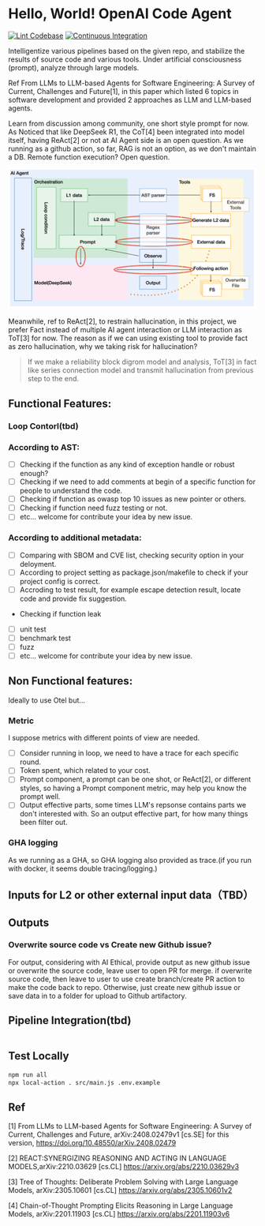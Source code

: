 # Hello, World! OpenAI Code Agent

[![Lint Codebase](https://github.com/SamYuan1990/OpenAI_CodeAgent/actions/workflows/linter.yml/badge.svg)](https://github.com/SamYuan1990/OpenAI_CodeAgent/actions/workflows/linter.yml)
[![Continuous Integration](https://github.com/SamYuan1990/OpenAI_CodeAgent/actions/workflows/ci.yml/badge.svg)](https://github.com/SamYuan1990/OpenAI_CodeAgent/actions/workflows/ci.yml)

Intelligentize various pipelines based on the given repo, and stabilize the
results of source code and various tools. Under artificial consciousness
(prompt), analyze through large models.

Ref From LLMs to LLM-based Agents for Software Engineering: A Survey of Current,
Challenges and Future[1], in this paper which listed 6 topics in software
development and provided 2 approaches as LLM and LLM-based agents.

Learn from discussion among community, one short style prompt for now. As
Noticed that like DeepSeek R1, the CoT[4] been integrated into model itself,
having ReAct[2] or not at AI Agent side is an open question. As we running as a
github action, so far, RAG is not an option, as we don't maintain a DB. Remote
function execution? Open question.

![OverAllDesign](./Design.png)

Meanwhile, ref to ReAct[2], to restrain hallucination, in this project, we
prefer Fact instead of multiple AI agent interaction or LLM interaction as
ToT[3] for now. The reason as if we can using existing tool to provide fact as
zero hallucination, why we taking risk for hallucination?

> If we make a reliability block digrom model and analysis, ToT[3] in fact like
> series connection model and transmit hallucination from previous step to the
> end.

## Functional Features:

### Loop Contorl(tbd)

### According to AST:

- [ ] Checking if the function as any kind of exception handle or robust enough?
- [ ] Checking if we need to add comments at begin of a specific function for
      people to understand the code.
- [ ] Checking if function as owasp top 10 issues as new pointer or others.
- [ ] Checking if function need fuzz testing or not.
- [ ] etc... welcome for contribute your idea by new issue.

### According to additional metadata:

- [ ] Comparing with SBOM and CVE list, checking security option in your
      deloyment.
- [ ] According to project setting as package.json/makefile to check if your
      project config is correct.
- [ ] Accroding to test result, for example escape detection result, locate code
      and provide fix suggestion.
- Checking if function leak
- [ ] unit test
- [ ] benchmark test
- [ ] fuzz
- [ ] etc... welcome for contribute your idea by new issue.

## Non Functional features:

Ideally to use Otel but...

### Metric

I suppose metrics with different points of view are needed.

- [ ] Consider running in loop, we need to have a trace for each specific round.
- [ ] Token spent, which related to your cost.
- [ ] Prompt component, a prompt can be one shot, or ReAct[2], or different
      styles, so having a Prompt component metric, may help you know the prompt
      well.
- [ ] Output effective parts, some times LLM's repsonse contains parts we don't
      interested with. So an output effective part, for how many things been
      filter out.

### GHA logging

As we running as a GHA, so GHA logging also provided as trace.(if you run with
docker, it seems double tracing/logging.)

## Inputs for L2 or other external input data（TBD）

## Outputs

### Overwrite source code vs Create new Github issue?

For output, considering with AI Ethical, provide output as new github issue or
overwrite the source code, leave user to open PR for merge. if overwrite source
code, then leave to user to use create branch/create PR action to make the code
back to repo. Otherwise, just create new github issue or save data in to a
folder for upload to Github artifactory.

## Pipeline Integration(tbd)

```

```

## Test Locally

```
npm run all
npx local-action . src/main.js .env.example
```

## Ref

[1] From LLMs to LLM-based Agents for Software Engineering: A Survey of Current,
Challenges and Future, arXiv:2408.02479v1 [cs.SE] for this version,
https://doi.org/10.48550/arXiv.2408.02479

[2] REACT:SYNERGIZING REASONING AND ACTING IN LANGUAGE MODELS,arXiv:2210.03629
[cs.CL] https://arxiv.org/abs/2210.03629v3

[3] Tree of Thoughts: Deliberate Problem Solving with Large Language Models,
arXiv:2305.10601 [cs.CL] https://arxiv.org/abs/2305.10601v2

[4] Chain-of-Thought Prompting Elicits Reasoning in Large Language Models,
arXiv:2201.11903 [cs.CL] https://arxiv.org/abs/2201.11903v6
